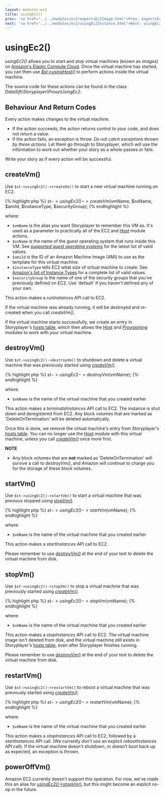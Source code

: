 ```yaml
---
layout: modules-ec2
title: usingEc2()
prev: '<a href="../../modules/ec2/expectsEc2Image.html">Prev: expectsEc2Image()</a>'
next: '<a href="../../modules/ec2/usingEc2Instance.html">Next: usingEc2Instance()</a>'
---
```


# usingEc2()

_usingEc2()_ allows you to start and stop virtual machines (known as _images_) on [Amazon's Elastic Compute Cloud](http://aws.amazon.com/ec2/).  Once the virtual machine has started, you can then use _[$st->usingHost()](../host/usingHost.html)_ to perform actions inside the virtual machine.

The source code for these actions can be found in the class _DataSift\Storyplayer\Prose\UsingEc2_.

## Behaviour And Return Codes

Every action makes changes to the virtual machine.

* If the action succeeds, the action returns control to your code, and does not return a value.
* If the action fails, an exception is throw. _Do not catch exceptions thrown by these actions._ Let them go through to Storyplayer, which will use the information to work out whether your story as a whole passes or fails.

Write your story as if every action will be successful.

## createVm()

Use `$st->usingEc2()->createVm()` to start a new virtual machine running on EC2.

{% highlight php %}
$st->usingEc2()->createVm($vmName, $osName, $amiId, $instanceType, $securityGroup);
{% endhighlight %}

where:

* `$vmName` is the alias you want Storyplayer to remember this VM as.  It's used as a parameter to practically all of the EC2 and [Host](../host/index.html) module actions.
* `$osName` is the name of the guest operating system that runs inside this VM.  See _[supported guest operating systems](supported-guests.html)_ for the latest list of valid values.
* `$amiId` is the ID of an Amazon Machine Image (AMI) to use as the template for this virtual machine.
* `$instanceType` tells EC2 what size of virtual machine to create. See [Amazon's list of Instance Types](http://aws.amazon.com/ec2/instance-types/#instance-details) for a complete list of valid values.
* `$securityGroup` is the name of one of the security groups that you've previously defined on EC2.  Use 'default' if you haven't defined any of your own.

This action makes a _runInstances_ API call to EC2.

If the virtual machine was already running, it will be destroyed and re-created when you call _createVm()_.

If the virtual machine starts successfully, we create an entry in Storyplayer's [hosts table](../hoststable/how-hosts-are-remembered.html), which then allows the [Host](../host/index.html) and [Provisioning](../provisioning/index.html) modules to work with your virtual machine.

## destroyVm()

Use `$st->usingEc2()->destroyVm()` to shutdown and delete a virtual machine that was previously started using _[createVm()](#createvm)_.

{% highlight php %}
$st->usingEc2->destroyVm($vmName);
{% endhighlight %}

where:

* `$vmName` is the name of the virtual machine that you created earlier

This action makes a _terminateInstances_ API call to EC2. The instance is shut down and deregistered from EC2.  Any block volumes that are marked as 'DeleteOnTermination' will be deleted automatically.

Once this is done, we remove the virtual machine's entry from Storyplayer's [hosts table](../hoststable/how-hosts-are-remembered.html).  You can no longer use the [Host](../host/index.html) module with this virtual machine, unless you call _[createVm()](#createvm)_ once more first.

__NOTE__

* Any block volumes that are __not__ marked as 'DeleteOnTermination' will survive a call to _destroyVm()_, and Amazon will continue to charge you for the storage of these block volumes.

## startVm()

Use `$st->usingEc2()->startVm()` to start a virtual machine that was previous stopped using _[stopVm()](#stopvm)_.

{% highlight php %}
$st->usingEc2()->startVm($vmName);
{% endhighlight %}

where:

* `$vmName` is the name of the virtual machine that you created earlier

This action makes a _startInstances_ API call to EC2.

Please remember to use _[destroyVm()](#destroyvm)_ at the end of your test to delete the virtual machine from disk.

## stopVm()

Use `$st->usingEc2()->stopVm()` to stop a virtual machine that was previously started using _[createVm()](#createvm)_.

{% highlight php %}
$st->usingEc2()->stopVm($vmName);
{% endhighlight %}

where:

* `$vmName` is the name of the virtual machine that you created earlier

This action makes a _stopInstances_ API call to EC2.  The virtual machine image isn't deleted from disk, and the virtual machine still exists in Storyplayer's [hosts table](../hoststable/how-hosts-are-remembered.html), even after Storyplayer finishes running.

Please remember to use _[destroyVm()](#destroyvm)_ at the end of your test to delete the virtual machine from disk.

## restartVm()

Use `$st->usingEc2()->restartVm()` to reboot a virtual machine that was previously started using _[createVm()](#createvm)_.

{% highlight php %}
$st->usingEc2()->restartVm($vmName);
{% endhighlight %}

where:

* `$vmName` is the name of the virtual machine that you created earlier

This action makes a _stopInstances_ API call to EC2, followed by a _startInstances_ API call.  (We currently don't use an explicit _rebootInstances_ API call).  If the virtual machine doesn't shutdown, or doesn't boot back up as expected, an exception is thrown.

## powerOffVm()

Amazon EC2 currently doesn't support this operation.  For now, we've made this an alias for _[usingEc2()->stopVm()](#stopvm)_, but this might become an explicit no-op in the future.